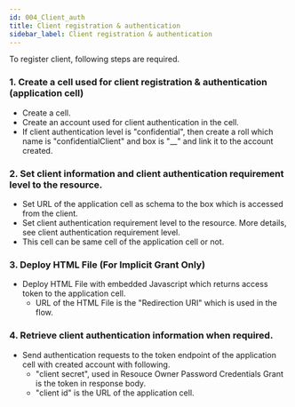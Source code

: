 ```yaml
---
id: 004_Client_auth
title: Client registration & authentication
sidebar_label: Client registration & authentication
---
```

To register client, following steps are required.

### 1. Create a cell used for client registration & authentication (application cell)
* Create a cell.
* Create an account used for client authentication in the cell.
* If client authentication level is "confidential", then create a roll which name is "confidentialClient" and box is "\__" and link it to the account created.

### 2. Set client information and client authentication requirement level to the resource.
* Set URL of the application cell as schema to the box which is accessed from the client.
* Set client authentication requirement level to the resource. More details, see client authentication requirement level.
* This cell can be same cell of the application cell or not.

### 3. Deploy HTML File (For Implicit Grant Only)
* Deploy HTML File with embedded Javascript which returns access token to the application cell.
  * URL of the HTML File is the "Redirection URI" which is used in the flow.

### 4. Retrieve client authentication information when required.

* Send authentication requests to the token endpoint of the application cell with created account with following.
  * "client secret", used in Resouce Owner Password Credentials Grant is the token in response body.
  * "client id" is the URL of the application cell.
